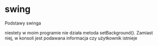 # swing
Podstawy swinga

niestety w moim programie nie działa metoda setBackground(). Zamiast niej, w konsoli jest podawana informacja czy użytkownik istnieje
